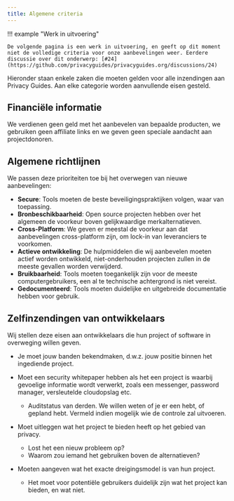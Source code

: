 ```yaml
---
title: Algemene criteria
---
```


!!! example "Werk in uitvoering"

    De volgende pagina is een werk in uitvoering, en geeft op dit moment niet de volledige criteria voor onze aanbevelingen weer. Eerdere discussie over dit onderwerp: [#24](https://github.com/privacyguides/privacyguides.org/discussions/24)

Hieronder staan enkele zaken die moeten gelden voor alle inzendingen aan Privacy Guides. Aan elke categorie worden aanvullende eisen gesteld.

## Financiële informatie

We verdienen geen geld met het aanbevelen van bepaalde producten, we gebruiken geen affiliate links en we geven geen speciale aandacht aan projectdonoren.

## Algemene richtlijnen

We passen deze prioriteiten toe bij het overwegen van nieuwe aanbevelingen:

- **Secure**: Tools moeten de beste beveiligingspraktijken volgen, waar van toepassing.
- **Bronbeschikbaarheid**: Open source projecten hebben over het algemeen de voorkeur boven gelijkwaardige merkalternatieven.
- **Cross-Platform**: We geven er meestal de voorkeur aan dat aanbevelingen cross-platform zijn, om lock-in van leveranciers te voorkomen.
- **Actieve ontwikkeling**: De hulpmiddelen die wij aanbevelen moeten actief worden ontwikkeld, niet-onderhouden projecten zullen in de meeste gevallen worden verwijderd.
- **Bruikbaarheid**: Tools moeten toegankelijk zijn voor de meeste computergebruikers, een al te technische achtergrond is niet vereist.
- **Gedocumenteerd**: Tools moeten duidelijke en uitgebreide documentatie hebben voor gebruik.

## Zelfinzendingen van ontwikkelaars

Wij stellen deze eisen aan ontwikkelaars die hun project of software in overweging willen geven.

- Je moet jouw banden bekendmaken, d.w.z. jouw positie binnen het ingediende project.

- Moet een security whitepaper hebben als het een project is waarbij gevoelige informatie wordt verwerkt, zoals een messenger, password manager, versleutelde cloudopslag etc.
    - Auditstatus van derden. We willen weten of je er een hebt, of gepland hebt. Vermeld indien mogelijk wie de controle zal uitvoeren.

- Moet uitleggen wat het project te bieden heeft op het gebied van privacy.
    - Lost het een nieuw probleem op?
    - Waarom zou iemand het gebruiken boven de alternatieven?

- Moeten aangeven wat het exacte dreigingsmodel is van hun project.
    - Het moet voor potentiële gebruikers duidelijk zijn wat het project kan bieden, en wat niet.
